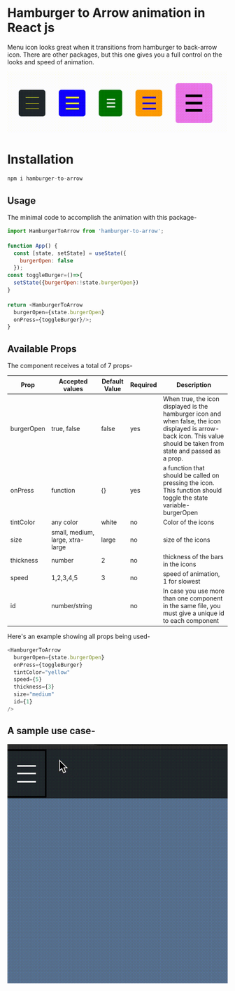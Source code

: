 # Hamburger to Arrow animation in React js

Menu icon looks great when it transitions from hamburger to back-arrow icon. There are other packages, but this one gives you a full control on the looks and speed of animation.

![hamburger-icons](burgers.gif)

# Installation

```javascript
npm i hamburger-to-arrow
```

## Usage

The minimal code to accomplish the animation with this package-

```javascript
import HamburgerToArrow from 'hamburger-to-arrow';

function App() {
  const [state, setState] = useState({
    burgerOpen: false
  });
const toggleBurger=()=>{
  setState({burgerOpen:!state.burgerOpen})
}

return <HamburgerToArrow
  burgerOpen={state.burgerOpen}
  onPress={toggleBurger}/>;
}
```

## Available Props

The component receives a total of 7 props-

| Prop | Accepted values | Default Value | Required | Description |
| ---- | --------------- | ------------- | -------- | ----------- |
| burgerOpen | true, false | false | yes | When true, the icon displayed is the hamburger icon and when false, the icon displayed is arrow-back icon. This value should be taken from state and passed as a prop. |
| onPress | function | {} | yes | a function that should be called on pressing the icon. This function should toggle the state variable- burgerOpen |
| tintColor | any color | white | no | Color of the icons |
| size | small, medium, large, xtra-large | large | no | size of the icons |
| thickness | number | 2 | no | thickness of the bars in the icons |
| speed | 1,2,3,4,5 | 3 | no | speed of animation, 1 for slowest |
|  id | number/string | | no | In case you use more than one <HamburgerToArrow> component in the same file, you must give a unique id to each component |
  
Here's an example showing all props being used-

```javascript
<HamburgerToArrow
  burgerOpen={state.burgerOpen}
  onPress={toggleBurger}
  tintColor="yellow"
  speed={5}
  thickness={3}
  size="medium"
  id={1}
/>
```

## A sample use case-

![burger-with-menu-bar](hamburger.gif)
